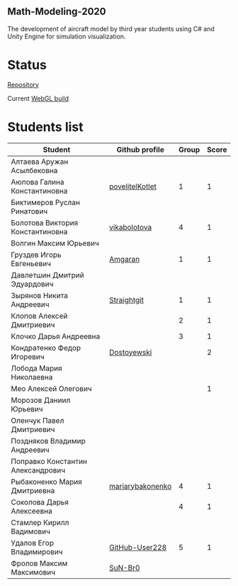 ## Math-Modeling-2020

The development of aircraft model by third year students using C# and Unity Engine for simulation visualization.

# Status

[Repository](https://github.com/antoidco/Mathematical-Modeling-2020)

Current [WebGL build](https://antoidco.github.io/Math-Modeling-2020/WebGL)

# Students list

| Student                           | Github profile                                       | Group | Score |
| --------------------------------- | ---------------------------------------------------- | ------| ------|
| Алтаева Аружан Асылбековна        |                                                      |       |       |
| Аюпова Галина Константиновна      | [povelitelKotlet](https://github.com/povelitelKotlet)|   1    |   1    |
| Биктимеров Руслан Ринатович       |                                                      |       |       |
| Болотова Виктория Константиновна  | [vikabolotova](https://github.com/vikabolotova)      |   4    |   1    | # все работает
| Волгин Максим Юрьевич             |                                                      |       |       |
| Груздев Игорь Евгеньевич          | [Amgaran](https://github.com/Amgaran)                |   1    |   1    |
| Давлетшин Дмитрий Эдуардович      |                                                      |       |       |
| Зырянов Никита Андреевич          | [Straightgit](https://github.com/Straightgit)        |   1    |   1    |
| Клопов Алексей Дмитриевич         |                                                      |   2   |   1   | # C++ model
| Клочко Дарья Андреевна            |                                                      |   3   |   1    | # все работает
| Кондратенко Федор Игоревич        | [Dostoyewski](https://github.com/Dostoyewski)        |       |   2   |
| Лобода Мария Николаевна           |                                                      |       |       |
| Мео Алексей Олегович              |                                                      |       |   1    |
| Морозов Даниил Юрьевич            |                                                      |       |       |
| Оленчук Павел Дмитриевич          |                                                      |       |       |
| Поздняков Владимир Андреевич      |                                                      |       |       |
| Поправко Константин Александрович |                                                      |       |       |
| Рыбаконенко Мария Дмитриевна      | [mariarybakonenko](https://github.com/mariarybakonenko)|   4   |   1    | # все работает
| Соколова Дарья Алексеевна         |                                                      |   4    |   1    |
| Стамлер Кирилл Вадимович          |                                                      |       |       |
| Удалов Егор Владимирович          | [GitHub-User228](https://github.com/GitHub-User228)  |   5    |   1   |
| Фролов Максим Максимович          | [SuN-Br0](https://github.com/SuN-Br0)                |       |       |
